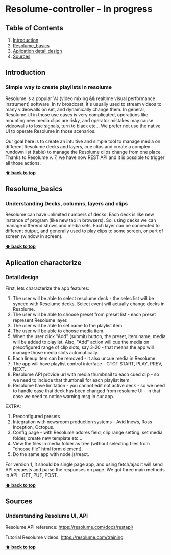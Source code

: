 # Resolume-controller - In progress

## Table of Contents
  1. [Introduction](#introduction)
  2. [Resolume_basics](#Resolume_basics)
  3. [Aplication detail design](#Aplication_detail_design)
  4. [Sources](#Sources)
  

## Introduction
### Simple way to create playlists in resolume
Resolume is a popular VJ (video  mixing && realtime visual performance instrument) software. In tv broadcast, it's usually used to stream videos to many videowalls on set, and dynamically change them. In general, Resolume UI in those use cases is very complicated, operations like mounting new media clips are risky, and operator mistakes may cause videowalls to lose signals, turn to black etc... We prefer not use the native UI to operate Resolume in those scenarios. 

Our goal here is to create an intuitive and simple tool to manage media on different Resolume decks and layers, cue clips and create a complex rundown list (table) to manage the Resolume clips change from one place. Thanks to Resolume v. 7, we have now REST API and it is possible to trigger all those actions.

**[⬆ back to top](#table-of-contents)**

## Resolume_basics
### Understanding Decks, columns, layers and clips
Resolume can have unlimited numbers of decks. Each deck is like new instance of program (like new tab in browsers). So, using decks we can manage differend shows and media sets. Each layer can be connected to different output, and generally used to play clips to some screen, or part of screen (window in screen). 

**[⬆ back to top](#table-of-contents)**

## Aplication characterize
### Detail design

First, lets characterize the app features:
1. The user will be able to select resolume deck - the selec list will be synced with Resolume decks. Select event will actually change decks in Resolume.
2. The user will be able to choose preset from preset list - each  preset represent Resolume layer.
3. The user will be able to set name to the playlist item.
4. The user will be able to choose media item.
5. When the user click "Add" (submit) button, the preset, item name, media will be added to playlist. Also, "Add" action will cue the media on precofigured range of clip slots, say 3-20 - that means the app will manage those media slots automatically. 
6. Each lineup item can be removed - it also uncue media in Resolume.
7. The app will have playlist control interface - GTOT START, PLAY, PREV, NEXT. 
8. Resolume API provide url with media thumbnail to each cued clip - so we need to include that thumbnail for each playlist item.
9. Resolume have limitation - you cannot edit not active deck - so we need to handle case that deck has been changed from resolume UI - in that case we need to notice warning msg in our app.

EXTRA:
1. Preconfigured presets
2. Integration with newsroom production systems - Avid Inews, Ross Inception, Octopus.
3. Config page - with Resolume addres field, clip range setting, set media folder, create new template etc...
4. View the files in media folder as tree (without selecting files from "choose file" html form element).
5. Do the same app with node.js/react.

For version 1, it should be single page app, 
and using fetch/ajax it will send API requests and parse the responses on page.
We got three main methods in API - GET, PUT, POST.
 

**[⬆ back to top](#table-of-contents)**

## Sources
### Understanding Resolume UI, API
Resolume API reference: https://resolume.com/docs/restapi/

Tutorial Resolume videos: https://resolume.com/training

**[⬆ back to top](#table-of-contents)**
